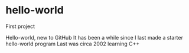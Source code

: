 # hello-world
First project

Hello-world, new to GitHub
It has been a while since I last made a starter hello-world program
Last was circa 2002 learning C++
